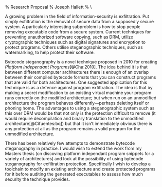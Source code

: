 % Research Proposal
% Joseph Hallett
% \ 

A growing problem in the field of information-security is exfiltration.  Put simply exfiltration is the removal of secure data from a supposedly secure system.  A particularly interesting subproblem is how to stop people removing executable code from a secure system.  Current techniques for preventing unauthorized software copying, such as DRM, utilize cryptographic techniques such as digital signatures and encryption to protect programs.  Others utilise steganographic techniques, such as watermarking, to help protect their software.

Bytecode steganography is a novel technique proposed in 2010 for creating *Platform Independant Programs*[@Cha:2010].   The idea behind it is that between different computer architectures there is enough of an overlap between their compiled bytecode formats that you can construct programs that are valid for both architectures.  One suggested application for this technique is as a defence against program exfiltration.  The idea is that by making a secret modification to an existing virtual machine your program runs correctly on the modified architecture; but when run on an unmodified architecture the program behaves differently—perhaps deleting itself or phoning home.  The advantages to using a steganographic system such as this over DRM would be that not only is the protection difficult to remove (it would require decompilation and binary translation to the unmodified architecture[@Cifuentes:bq]) but that it isn't immediately obvious there is any protection at all as the program remains a valid program for the unmodified architecture.

There has been relatively few attempts to demonstrate bytecode steganography in practice.  I would wish to extend the work from my Masters thesis (on discoving platform independant program snippets for a variety of architectures) and look at the possibility of using bytecode steganography for exfiltration protection.  Specifically I wish to develop a toolchain to modify an existing architecture and create protected programs for it before auditing the generated executables to assess how much security the technique provides.

